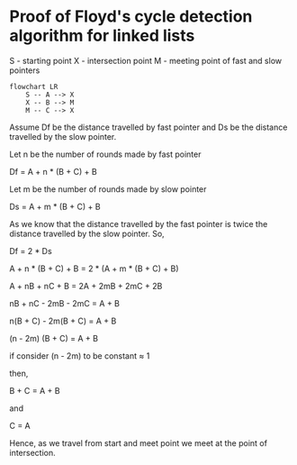 # Proof of Floyd's cycle detection algorithm for linked lists

S - starting point
X - intersection point
M - meeting point of fast and slow pointers

```mermaid
flowchart LR
    S -- A --> X
    X -- B --> M
    M -- C --> X
```

Assume Df be the distance travelled by fast pointer and Ds be the distance travelled by the slow pointer.

Let n be the number of rounds made by fast pointer

Df = A + n * (B + C) + B

Let m be the number of rounds made by slow pointer

Ds = A + m * (B + C) + B

As we know that the distance travelled by the fast pointer is twice the distance travelled by the slow pointer. So,

Df = 2 * Ds

A + n * (B + C) + B = 2 * (A + m * (B + C) + B)

A + nB + nC + B = 2A + 2mB + 2mC + 2B

nB + nC - 2mB - 2mC = A + B

n(B + C) - 2m(B + C) = A + B

(n - 2m) (B + C) = A + B

if consider (n - 2m) to be constant ≈ 1

then,

B + C = A + B

and

C = A

Hence, as we travel from start and meet point we meet at the point of intersection.
